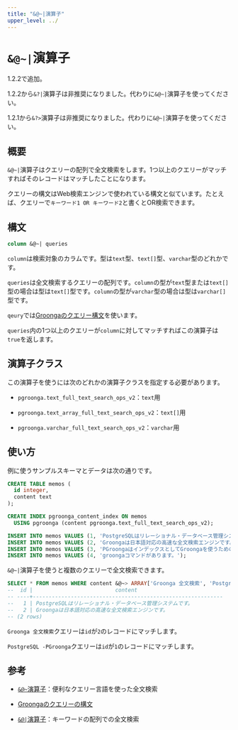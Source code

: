 ```yaml
---
title: "&@~|演算子"
upper_level: ../
---
```


# `&@~|`演算子

1.2.2で追加。

1.2.2から`&?|`演算子は非推奨になりました。代わりに`&@~|`演算子を使ってください。

1.2.1から`&?>`演算子は非推奨になりました。代わりに`&@~|`演算子を使ってください。

## 概要

`&@~|`演算子はクエリーの配列で全文検索をします。1つ以上のクエリーがマッチすればそのレコードはマッチしたことになります。

クエリーの構文はWeb検索エンジンで使われている構文と似ています。たとえば、クエリーで`キーワード1 OR キーワード2`と書くとOR検索できます。

## 構文

```sql
column &@~| queries
```

`column`は検索対象のカラムです。型は`text`型、`text[]`型、`varchar`型のどれかです。

`queries`は全文検索するクエリーの配列です。`column`の型が`text`型または`text[]`型の場合は型は`text[]`型です。`column`の型が`varchar`型の場合は型は`varchar[]`型です。

`qeury`では[Groongaのクエリー構文][groonga-query-syntax]を使います。

`queries`内の1つ以上のクエリーが`column`に対してマッチすればこの演算子は`true`を返します。

## 演算子クラス

この演算子を使うには次のどれかの演算子クラスを指定する必要があります。

  * `pgroonga.text_full_text_search_ops_v2`：`text`用

  * `pgroonga.text_array_full_text_search_ops_v2`：`text[]`用

  * `pgroonga.varchar_full_text_search_ops_v2`：`varchar`用

## 使い方

例に使うサンプルスキーマとデータは次の通りです。

```sql
CREATE TABLE memos (
  id integer,
  content text
);

CREATE INDEX pgroonga_content_index ON memos
  USING pgroonga (content pgroonga.text_full_text_search_ops_v2);
```

```sql
INSERT INTO memos VALUES (1, 'PostgreSQLはリレーショナル・データベース管理システムです。');
INSERT INTO memos VALUES (2, 'Groongaは日本語対応の高速な全文検索エンジンです。');
INSERT INTO memos VALUES (3, 'PGroongaはインデックスとしてGroongaを使うためのPostgreSQLの拡張機能です。');
INSERT INTO memos VALUES (4, 'groongaコマンドがあります。');
```

`&@~|`演算子を使うと複数のクエリーで全文検索できます。

```sql
SELECT * FROM memos WHERE content &@~> ARRAY['Groonga 全文検索', 'PostgreSQL -PGroonga'];
--  id |                          content                           
-- ----+------------------------------------------------------------
--   1 | PostgreSQLはリレーショナル・データベース管理システムです。
--   2 | Groongaは日本語対応の高速な全文検索エンジンです。
-- (2 rows)
```

`Groonga 全文検索`クエリーは`id`が`2`のレコードにマッチします。

`PostgreSQL -PGroonga`クエリーは`id`が`1`のレコードにマッチします。

## 参考

  * [`&@~`演算子][query-v2]：便利なクエリー言語を使った全文検索

  * [Groongaのクエリーの構文][groonga-query-syntax]

  * [`&@|`演算子][match-in-v2]：キーワードの配列での全文検索

[query-v2]:query-v2.html

[match-in-v2]:match-in-v2.html

[groonga-query-syntax]:http://groonga.org/ja/docs/reference/grn_expr/query_syntax.html
